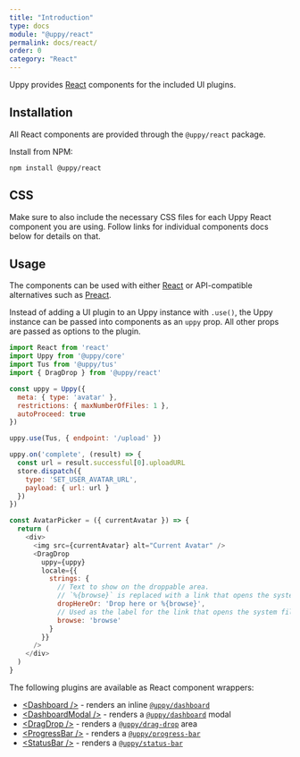 ```yaml
---
title: "Introduction"
type: docs
module: "@uppy/react"
permalink: docs/react/
order: 0
category: "React"
---
```


Uppy provides [React][] components for the included UI plugins.

## Installation

All React components are provided through the `@uppy/react` package.

Install from NPM:

```shell
npm install @uppy/react
```

## CSS

Make sure to also include the necessary CSS files for each Uppy React component you are using. Follow links for individual components docs below for details on that.

## Usage

The components can be used with either [React][] or API-compatible alternatives such as [Preact][].

Instead of adding a UI plugin to an Uppy instance with `.use()`, the Uppy instance can be passed into components as an `uppy` prop.
All other props are passed as options to the plugin.

```js
import React from 'react'
import Uppy from '@uppy/core'
import Tus from '@uppy/tus'
import { DragDrop } from '@uppy/react'

const uppy = Uppy({
  meta: { type: 'avatar' },
  restrictions: { maxNumberOfFiles: 1 },
  autoProceed: true
})

uppy.use(Tus, { endpoint: '/upload' })

uppy.on('complete', (result) => {
  const url = result.successful[0].uploadURL
  store.dispatch({
    type: 'SET_USER_AVATAR_URL',
    payload: { url: url }
  })
})

const AvatarPicker = ({ currentAvatar }) => {
  return (
    <div>
      <img src={currentAvatar} alt="Current Avatar" />
      <DragDrop
        uppy={uppy}
        locale={{
          strings: {
            // Text to show on the droppable area.
            // `%{browse}` is replaced with a link that opens the system file selection dialog.
            dropHereOr: 'Drop here or %{browse}',
            // Used as the label for the link that opens the system file selection dialog.
            browse: 'browse'
          }
        }}
      />
    </div>
  )
}
```

The following plugins are available as React component wrappers:

 - [&lt;Dashboard />][] - renders an inline [`@uppy/dashboard`][]
 - [&lt;DashboardModal />][] - renders a [`@uppy/dashboard`][] modal
 - [&lt;DragDrop />][] - renders a [`@uppy/drag-drop`][] area
 - [&lt;ProgressBar />][] - renders a [`@uppy/progress-bar`][]
 - [&lt;StatusBar />][] - renders a [`@uppy/status-bar`][]

[React]: https://facebook.github.io/react
[Preact]: https://preactjs.com/
[&lt;Dashboard />]: /docs/react/dashboard
[&lt;DragDrop />]: /docs/react/dragdrop
[&lt;ProgressBar />]: /docs/react/progress-bar
[&lt;StatusBar />]: /docs/react/status-bar
[&lt;DashboardModal />]: /docs/react/dashboard-modal
[`@uppy/dashboard`]: /docs/dashboard
[`@uppy/drag-drop`]: /docs/drag-drop
[`@uppy/progress-bar`]: /docs/progress-bar
[`@uppy/status-bar`]: /docs/status-bar
